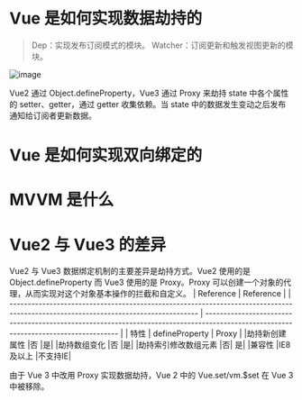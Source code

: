 # Vue 是如何实现数据劫持的

> Dep：实现发布订阅模式的模块。
> Watcher：订阅更新和触发视图更新的模块。

![image](https://github.com/yihan12/Blog/assets/44987698/97a041c8-8abb-40f1-97ff-1356c7b21650)


Vue2 通过 Object.defineProperty，Vue3 通过 Proxy 来劫持 state 中各个属性的 setter、getter，通过 getter 收集依赖。当 state 中的数据发生变动之后发布通知给订阅者更新数据。

# Vue 是如何实现双向绑定的

# MVVM 是什么

# Vue2 与 Vue3 的差异
Vue2 与 Vue3 数据绑定机制的主要差异是劫持方式。Vue2 使用的是 Object.defineProperty 而 Vue3 使用的是 Proxy。Proxy 可以创建一个对象的代理，从而实现对这个对象基本操作的拦截和自定义。
| Reference                                                                                                                          | Reference                                                                                                                            |
| ---------------------------------------------------------------------------------------------------------------------------------- | ------------------------------------------------------------------------------------------------------------------------------------ |
| 特性 | defineProperty |	Proxy |
|劫持新创建属性	|否	|是|
|劫持数组变化	|否	|是|
|劫持索引修改数组元素	|否|	是|
|兼容性	|IE8及以上	|不支持IE|

由于 Vue 3 中改用 Proxy 实现数据劫持，Vue 2 中的 Vue.set/vm.$set 在 Vue 3 中被移除。
